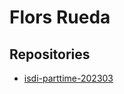 # Flors Rueda

## Repositories

- [isdi-parttime-202303](https://github.com/rucev/isdi-parttime-202303)